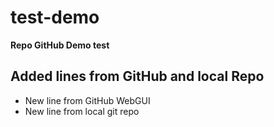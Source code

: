 # test-demo
**Repo GitHub Demo test**
## Added lines from GitHub and local Repo
* New line from GitHub WebGUI
* New line from local git repo
